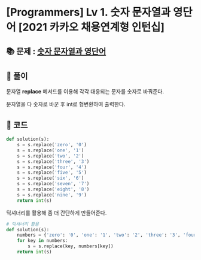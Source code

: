 # [Programmers] Lv 1. 숫자 문자열과 영단어 [2021 카카오 채용연계형 인턴십]

## 📚 문제 : [숫자 문자열과 영단어](https://school.programmers.co.kr/learn/courses/30/lessons/81301)

## 📖 풀이

문자열 **replace** 메서드를 이용해 각각 대응되는 문자를 숫자로 바꿔준다.

문자열을 다 숫자로 바꾼 후 int로 형변환하여 출력한다.

## 📒 코드

```python
def solution(s):
    s = s.replace('zero', '0')
    s = s.replace('one', '1')
    s = s.replace('two', '2')
    s = s.replace('three', '3')
    s = s.replace('four', '4')
    s = s.replace('five', '5')
    s = s.replace('six', '6')
    s = s.replace('seven', '7')
    s = s.replace('eight', '8')
    s = s.replace('nine', '9')
    return int(s)
```

딕셔너리를 활용해 좀 더 간단하게 만들어준다.
```python
# 딕셔너리 활용
def solution(s):
    numbers = {'zero': '0', 'one': '1', 'two': '2', 'three': '3', 'four': '4', 'five': '5', 'six': '6', 'seven': '7', 'eight': '8', 'nine': '9'}
    for key in numbers:
        s = s.replace(key, numbers[key])
    return int(s)
```
